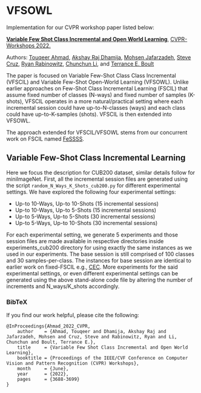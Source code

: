 # VFSOWL

Implementation for our CVPR workshop paper listed below:  

**[Variable Few Shot Class Incremental and Open World Learning](https://openaccess.thecvf.com/content/CVPR2022W/CLVision/html/Ahmad_Variable_Few_Shot_Class_Incremental_and_Open_World_Learning_CVPRW_2022_paper.html)**, [CVPR-Workshops 2022.](https://cvpr2022.thecvf.com/)

Authors: [Touqeer Ahmad](https://sites.google.com/site/touqeerahmadsite/Touqeer?authuser=0), [Akshay Raj Dhamija](https://akshay-raj-dhamija.github.io/), [Mohsen Jafarzadeh](http://www.mohsen-jafarzadeh.com/index.php), [Steve Cruz](https://scholar.google.com/citations?user=_zl-yoMAAAAJ&hl=en), [Ryan Rabinowitz](https://scholar.google.com/citations?hl=en&user=w-3eXsMAAAAJ), [Chunchun Li](https://scholar.google.com/citations?user=xPJiRT0AAAAJ&hl=en), and [Terrance E. Boult](https://vast.uccs.edu/~tboult/) 

The paper is focused on Variable Few-Shot Class Class Incremental (VFSCIL) and Variable Few-Shot Open-World Learning (VFSOWL). Unlike earlier approaches on Few-Shot Class Incremental Learning (FSCIL) that assume fixed number of classes (N-ways) and fixed number of samples (K-shots), VFSCIL operates in a more natural/practical setting where each incremental session could have up-to-N-classes (ways) and each class could have up-to-K-samples (shots). VFSCIL is then extended into VFSOWL.

The approach extended for VFSCIL/VFSOWL stems from our concurrent work on FSCIL named [FeSSSS](https://github.com/TouqeerAhmad/FeSSSS).

## Variable Few-Shot Class Incremental Learning
Here we focus the description for CUB200 dataset, similar details follow for miniImageNet. First, all the incremental session files are generated using the script ```random_N_Ways_K_Shots_cub200.py``` for different experimental settings. We have explored the following four experimental settings: 

* Up-to 10-Ways, Up-to 10-Shots (15 incremental sessions)
* Up-to 10-Ways, Up-to 5-Shots (15 incremental sessions)
* Up-to 5-Ways, Up-to 5-Shots (30 incremental sessions)
* Up-to 5-Ways, Up-to 10-Shots (30 incremental sessions)

For each experimental setting, we generate 5 experiments and those session files are made available in respective directories inside experiments_cub200 directory for using exactly the same instances as we used in our experiments. The base session is still comprised of 100 classes and 30 samples-per-class. The instances for base session are identical to earlier work on fixed-FSCIL e.g., [CEC](https://github.com/icoz69/CEC-CVPR2021). More experiments for the said experimental settings, or even different experimental settings can be generated using the above stand-alone code file by altering the number of increments and N_ways/K_shots accordingly.       






### BibTeX
If you find our work helpful, please cite the following:

```
@InProceedings{Ahmad_2022_CVPR,
    author    = {Ahmad, Touqeer and Dhamija, Akshay Raj and Jafarzadeh, Mohsen and Cruz, Steve and Rabinowitz, Ryan and Li, Chunchun and Boult, Terrance E.},
    title     = {Variable Few Shot Class Incremental and Open World Learning},
    booktitle = {Proceedings of the IEEE/CVF Conference on Computer Vision and Pattern Recognition (CVPR) Workshops},
    month     = {June},
    year      = {2022},
    pages     = {3688-3699}
}
``` 
